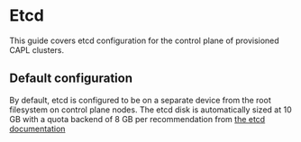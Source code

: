 # Etcd

This guide covers etcd configuration for the control plane of provisioned CAPL clusters.

## Default configuration

By default, etcd is configured to be on a separate device from the root filesystem on
control plane nodes. The etcd disk is automatically sized at 10 GB with a quota backend of 8 GB per
recommendation from [the etcd documentation](https://etcd.io/docs/latest/dev-guide/limit/#storage-size-limit)

